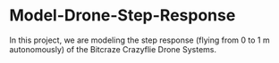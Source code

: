 # Model-Drone-Step-Response
In this project, we are modeling the step response (flying from 0 to 1 m autonomously) of the Bitcraze Crazyflie Drone Systems.

